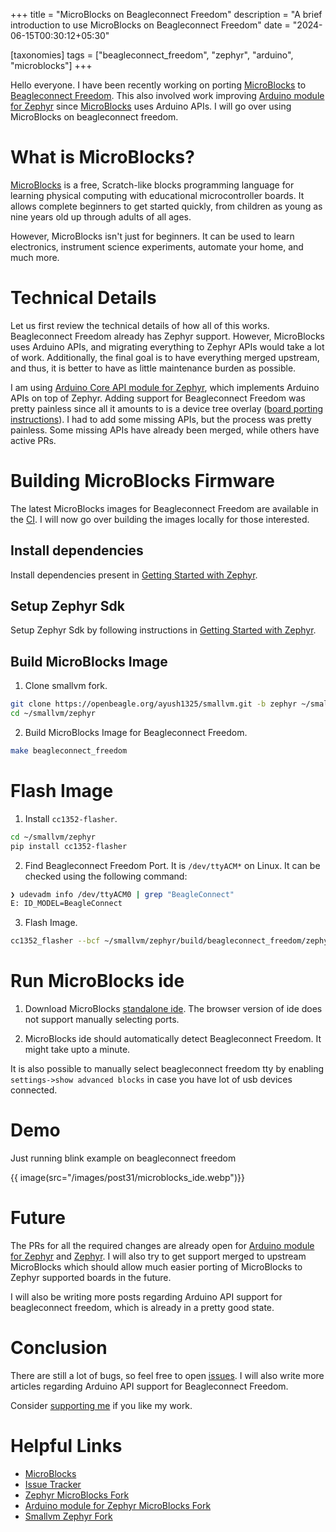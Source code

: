 +++
title = "MicroBlocks on Beagleconnect Freedom"
description = "A brief introduction to use MicroBlocks on Beagleconnect Freedom"
date = "2024-06-15T00:30:12+05:30"

[taxonomies]
tags = ["beagleconnect_freedom", "zephyr", "arduino", "microblocks"]
+++

Hello everyone. I have been recently working on porting [MicroBlocks](https://microblocks.fun/) to [Beagleconnect Freedom](https://www.beagleboard.org/boards/beagleconnect-freedom). This also involved work improving [Arduino module for Zephyr](https://github.com/zephyrproject-rtos/gsoc-2022-arduino-core) since [MicroBlocks](https://microblocks.fun/) uses Arduino APIs. I will go over using MicroBlocks on beagleconnect freedom.

<!-- more -->

# What is MicroBlocks?

[MicroBlocks](https://microblocks.fun/) is a free, Scratch-like blocks programming language for learning physical computing with educational microcontroller boards. It allows complete beginners to get started quickly, from children as young as nine years old up through adults of all ages.

However, MicroBlocks isn't just for beginners. It can be used to learn electronics, instrument science experiments, automate your home, and much more.

# Technical Details

Let us first review the technical details of how all of this works. Beagleconnect Freedom already has Zephyr support. However, MicroBlocks uses Arduino APIs, and migrating everything to Zephyr APIs would take a lot of work. Additionally, the final goal is to have everything merged upstream, and thus, it is better to have as little maintenance burden as possible.

I am using [Arduino Core API module for Zephyr](https://github.com/zephyrproject-rtos/gsoc-2022-arduino-core), which implements Arduino APIs on top of Zephyr. Adding support for Beagleconnect Freedom was pretty painless since all it amounts to is a device tree overlay ([board porting instructions](https://github.com/zephyrproject-rtos/gsoc-2022-arduino-core/blob/next/documentation/variants.md)). I had to add some missing APIs, but the process was pretty painless. Some missing APIs have already been merged, while others have active PRs.

# Building MicroBlocks Firmware

The latest MicroBlocks images for Beagleconnect Freedom are available in the [CI](https://openbeagle.org/ayush1325/zephyr/-/artifacts). I will now go over building the images locally for those interested.

## Install dependencies

Install dependencies present in [Getting Started with Zephyr](https://docs.zephyrproject.org/latest/develop/getting_started/index.html).

## Setup Zephyr Sdk

Setup Zephyr Sdk by following instructions in [Getting Started with Zephyr](https://docs.zephyrproject.org/latest/develop/getting_started/index.html).

## Build MicroBlocks Image

1. Clone smallvm fork.

```bash
git clone https://openbeagle.org/ayush1325/smallvm.git -b zephyr ~/smallvm
cd ~/smallvm/zephyr
```

2. Build MicroBlocks Image for Beagleconnect Freedom.

```bash
make beagleconnect_freedom
```

# Flash Image

1. Install `cc1352-flasher`.

```bash
cd ~/smallvm/zephyr
pip install cc1352-flasher
```

2. Find Beagleconnect Freedom Port. It is `/dev/ttyACM*` on Linux. It can be checked using the following command:

```bash
❯ udevadm info /dev/ttyACM0 | grep "BeagleConnect"
E: ID_MODEL=BeagleConnect
```

3. Flash Image.

```bash
cc1352_flasher --bcf ~/smallvm/zephyr/build/beagleconnect_freedom/zephyr/zephyr.bin -p '/dev/ttyACM0'
```

# Run MicroBlocks ide

1. Download MicroBlocks [standalone ide](https://microblocks.fun/download). The browser version of ide does not support manually selecting ports.

2. MicroBlocks ide should automatically detect Beagleconnect Freedom. It might take upto a minute.

It is also possible to manually select beagleconnect freedom tty by enabling `settings->show advanced blocks` in case you have lot of usb devices connected.

# Demo

Just running blink example on beagleconnect freedom

{{ image(src="/images/post31/microblocks_ide.webp")}}

# Future

The PRs for all the required changes are already open for [Arduino module for Zephyr](https://github.com/zephyrproject-rtos/gsoc-2022-arduino-core) and [Zephyr](https://www.zephyrproject.org/). I will also try to get support merged to upstream MicroBlocks which should allow much easier porting of MicroBlocks to Zephyr supported boards in the future.

I will also be writing more posts regarding Arduino API support for beagleconnect freedom, which is already in a pretty good state.

# Conclusion
There are still a lot of bugs, so feel free to open [issues](https://openbeagle.org/ayush1325/smallvm/-/issues). I will also write more articles regarding Arduino API support for Beagleconnect Freedom.

Consider [supporting me](@/pages/about.md) if you like my work.

# Helpful Links
- [MicroBlocks](https://microblocks.fun/)
- [Issue Tracker](https://openbeagle.org/ayush1325/smallvm/-/issues)
- [Zephyr MicroBlocks Fork](https://openbeagle.org/ayush1325/zephyr/-/tree/microblocks?ref_type=heads)
- [Arduino module for Zephyr MicroBlocks Fork](https://github.com/Ayush1325/gsoc-2022-arduino-core/tree/microblocks)
- [Smallvm Zephyr Fork](https://openbeagle.org/ayush1325/smallvm/-/tree/zephyr?ref_type=heads)
